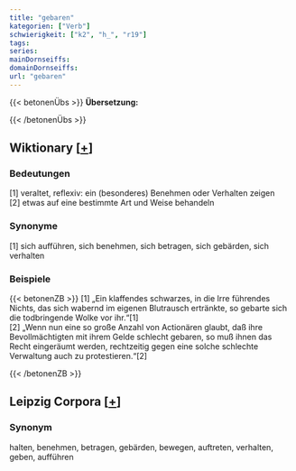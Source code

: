 ```yaml
---
title: "gebaren"
kategorien: ["Verb"]
schwierigkeit: ["k2", "h_", "r19"]
tags:
series:
mainDornseiffs:
domainDornseiffs:
url: "gebaren"
---
```


{{< betonenÜbs >}}
**Übersetzung:**  
  
{{< /betonenÜbs >}}

## Wiktionary [[+](https://de.wiktionary.org/wiki/gebaren)]

### Bedeutungen
[1] veraltet, reflexiv: ein (besonderes) Benehmen oder Verhalten zeigen  
[2] etwas auf eine bestimmte Art und Weise behandeln  

### Synonyme
[1] sich aufführen, sich benehmen, sich betragen, sich gebärden, sich verhalten  

### Beispiele
{{< betonenZB >}}
[1] „Ein klaffendes schwarzes, in die Irre führendes Nichts, das sich wabernd im eigenen Blutrausch ertränkte, so gebarte sich die todbringende Wolke vor ihr.“[1]  
[2] „Wenn nun eine so große Anzahl von Actionären glaubt, daß ihre Bevollmächtigten mit ihrem Gelde schlecht gebaren, so muß ihnen das Recht eingeräumt werden, rechtzeitig gegen eine solche schlechte Verwaltung auch zu protestieren.“[2]  

{{< /betonenZB >}}

## Leipzig Corpora [[+](https://corpora.uni-leipzig.de/en/res?word=gebaren&corpusId=deu_newscrawl-public_2018)]


### Synonym
halten, benehmen, betragen, gebärden, bewegen, auftreten, verhalten, geben, aufführen


